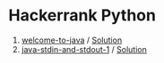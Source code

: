 # Hackerrank Python

1. [welcome-to-java](https://www.hackerrank.com/challenges/welcome-to-java/problem?isFullScreen=true) / [Solution](Welcome-to-java/Solution/src/Main.java)
2. [java-stdin-and-stdout-1](https://www.hackerrank.com/challenges/java-stdin-and-stdout-1/problem?isFullScreen=true) / [Solution](java-stdin-and-stdout-1/src/Main.java) 



